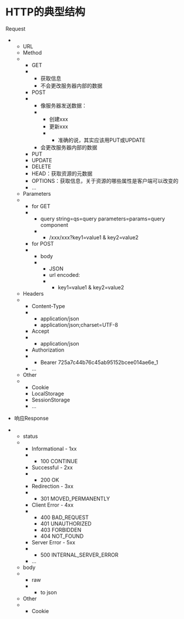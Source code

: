 # HTTP的典型结构



Request

* * URL
  * Method
  * * GET
    * * 获取信息
      * 不会更改服务器内部的数据
    * POST
    * * 像服务器发送数据：
      * * 创建xxx
        * 更新xxx
        * * 准确的说，其实应该用PUT或UPDATE
      * 会更改服务器内部的数据
    * PUT
    * UPDATE
    * DELETE
    * HEAD：获取资源的元数据
    * OPTIONS：获取信息，关于资源的哪些属性是客户端可以改变的
    * ...
  * Parameters
  * * for GET
    * * query string=qs=query parameters=params=query component
      * * /xxx/xxx?key1=value1
          &
          key2=value2
    * for POST
    * * body
      * * JSON
        * url encoded:
        * * key1=value1
            &
            key2=value2
  * Headers
  * * Content-Type
    * * application/json
      * application/json;charset=UTF-8
    * Accept
    * * application/json
    * Authorization
    * * Bearer 725a7c44b76c45ab95152bcee014ae6e\_1
    * ...
  * Other
  * * Cookie
    * LocalStorage
    * SessionStorage
    * …
* 响应Response

* * status
  * * Informational - 1xx
    * * 100 CONTINUE
    * Successful - 2xx
    * * 200 OK
    * Redirection - 3xx
    * * 301 MOVED\_PERMANENTLY
    * Client Error - 4xx
    * * 400 BAD\_REQUEST
      * 401 UNAUTHORIZED
      * 403 FORBIDDEN
      * 404 NOT\_FOUND
    * Server Error - 5xx
    * * 500 INTERNAL\_SERVER\_ERROR
    * …
  * body
  * * raw
    * * to json
  * Other
  * * Cookie



